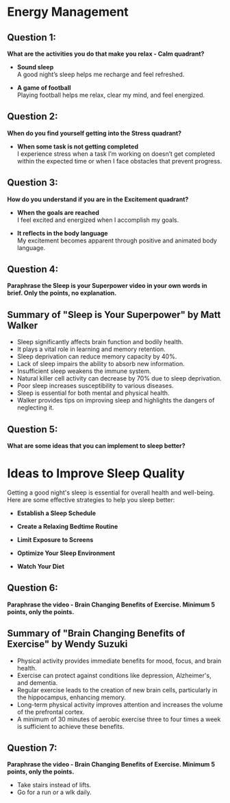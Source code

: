# Energy Management

## Question 1:
**What are the activities you do that make you relax - Calm quadrant?**

- **Sound sleep**  
  A good night’s sleep helps me recharge and feel refreshed.

- **A game of football**  
  Playing football helps me relax, clear my mind, and feel energized.

## Question 2:
**When do you find yourself getting into the Stress quadrant?**

- **When some task is not getting completed**  
  I experience stress when a task I’m working on doesn’t get completed within the expected time or when I face obstacles that prevent progress.

## Question 3:
**How do you understand if you are in the Excitement quadrant?**

- **When the goals are reached**  
  I feel excited and energized when I accomplish my goals.

- **It reflects in the body language**  
  My excitement becomes apparent through positive and animated body language.

## Question 4:
**Paraphrase the Sleep is your Superpower video in your own words in brief. Only the points, no explanation.**

## Summary of "Sleep is Your Superpower" by Matt Walker

- Sleep significantly affects brain function and bodily health.
- It plays a vital role in learning and memory retention.
- Sleep deprivation can reduce memory capacity by 40%.
- Lack of sleep impairs the ability to absorb new information.
- Insufficient sleep weakens the immune system.
- Natural killer cell activity can decrease by 70% due to sleep deprivation.
- Poor sleep increases susceptibility to various diseases.
- Sleep is essential for both mental and physical health.
- Walker provides tips on improving sleep and highlights the dangers of neglecting it.

## Question 5:
**What are some ideas that you can implement to sleep better?**

# Ideas to Improve Sleep Quality

Getting a good night's sleep is essential for overall health and well-being. Here are some effective strategies to help you sleep better:
- **Establish a Sleep Schedule**

- **Create a Relaxing Bedtime Routine**

- **Limit Exposure to Screens**

- **Optimize Your Sleep Environment**

- **Watch Your Diet**

## Question 6:
**Paraphrase the video - Brain Changing Benefits of Exercise. Minimum 5 points, only the points.**

## Summary of "Brain Changing Benefits of Exercise" by Wendy Suzuki

- Physical activity provides immediate benefits for mood, focus, and brain health.
- Exercise can protect against conditions like depression, Alzheimer's, and dementia.
- Regular exercise leads to the creation of new brain cells, particularly in the hippocampus, enhancing memory.
- Long-term physical activity improves attention and increases the volume of the prefrontal cortex.
- A minimum of 30 minutes of aerobic exercise three to four times a week is sufficient to achieve these benefits.

## Question 7:
**Paraphrase the video - Brain Changing Benefits of Exercise. Minimum 5 points, only the points.**

- Take stairs instead of lifts.
- Go for a run or a wlk daily.







